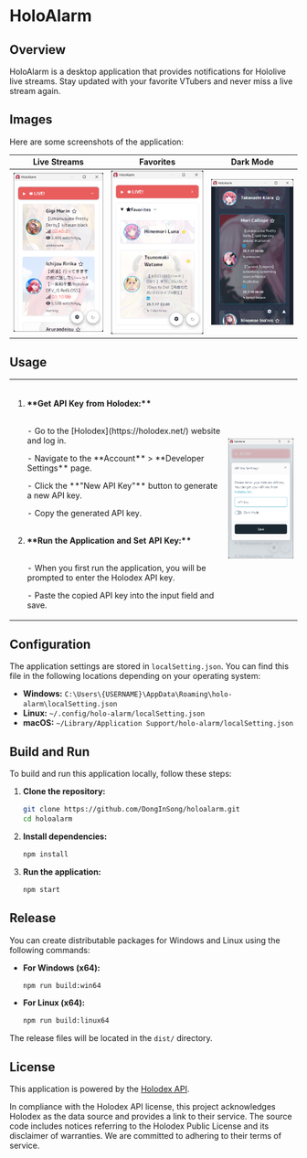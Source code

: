 ﻿# HoloAlarm

## Overview

HoloAlarm is a desktop application that provides notifications for Hololive live streams. Stay updated with your favorite VTubers and never miss a live stream again.

## Images

Here are some screenshots of the application:

**Live Streams** | **Favorites** | **Dark Mode**   
---|---|---
![Live Streams](img/sample_live.png) | ![Favorites](img/sample_fav.png) | ![Dark Mode](img/sample_darkmode.png)

## Usage

<table>
  <tr>
    <td>

<ol>
  <br>
  <li><strong>**Get API Key from Holodex:** </strong></li>
    <br>
    <p> - Go to the [Holodex](https://holodex.net/) website and log in.</p>
    <p> - Navigate to the **Account** > **Developer Settings** page.</p>
    <p> - Click the **"New API Key"** button to generate a new API key.</p>
    <p> - Copy the generated API key.</p>
    <br>
  <li><strong>**Run the Application and Set API Key:**</strong></li>
    <br>
    <p> - When you first run the application, you will be prompted to enter the Holodex API key.</p>
    <p> - Paste the copied API key into the input field and save.</p>
</ol>

</td>
    <td>
      <img src="img/sample_api.png" alt="api" width="250">
    </td>
  </tr>
</table>

## Configuration

The application settings are stored in `localSetting.json`. You can find this file in the following locations depending on your operating system:

-   **Windows:** `C:\Users\{USERNAME}\AppData\Roaming\holo-alarm\localSetting.json`
-   **Linux:** `~/.config/holo-alarm/localSetting.json`
-   **macOS:** `~/Library/Application Support/holo-alarm/localSetting.json`


## Build and Run

To build and run this application locally, follow these steps:

1.  **Clone the repository:**
    ```bash
    git clone https://github.com/DongInSong/holoalarm.git
    cd holoalarm
    ```

2.  **Install dependencies:**
    ```bash
    npm install
    ```

3.  **Run the application:**
    ```bash
    npm start
    ```

## Release

You can create distributable packages for Windows and Linux using the following commands:

-   **For Windows (x64):**
    ```bash
    npm run build:win64
    ```

-   **For Linux (x64):**
    ```bash
    npm run build:linux64
    ```

The release files will be located in the `dist/` directory.

## License

This application is powered by the [Holodex API](https://holodex.net/).

In compliance with the Holodex API license, this project acknowledges Holodex as the data source and provides a link to their service. The source code includes notices referring to the Holodex Public License and its disclaimer of warranties. We are committed to adhering to their terms of service.